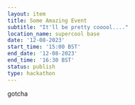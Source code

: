 ```yaml
---
layout: item 
title: Some Amazing Event
subtitle: "It'll be pretty cooool...."
location_name: supercool base
date: '12-08-2023'
start_time: '15:00 BST'
end_date: '12-08-2023'
end_time: '16:30 BST'
status: publish
type: hackathon
---
```


gotcha